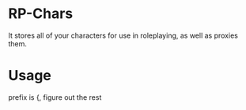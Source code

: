 # RP-Chars
It stores all of your characters for use in roleplaying, as well as proxies them.
# Usage
prefix is {, figure out the rest
